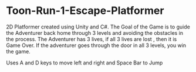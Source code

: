 # Toon-Run-1-Escape-Platformer
2D Platformer created using Unity and C#. The Goal of the Game is to guide the Adventurer back home through 3 levels and avoiding the obstacles in the process. The Adventurer has 3 lives, if all 3 lives are lost , then it is Game Over. If the adventurer goes through the door in all 3 levels, you win the game.

Uses A and D keys to move left and right and Space Bar to Jump
